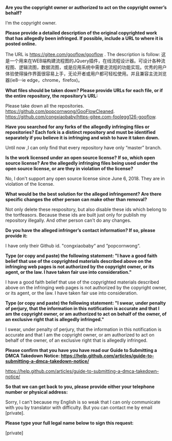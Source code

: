 **Are you the copyright owner or authorized to act on the copyright owner’s behalf?**

I‘m the copyright owner.

**Please provide a detailed description of the original copyrighted work that has allegedly been infringed. If possible, include a URL to where it is posted online.**

The URL is https://gitee.com/gooflow/gooflow . The description is follow:
这是一个用来在WEB端构建流程图的JQuery插件，在线流程设计器。可设计各种流程图、逻辑流图，数据流图，或是应用系统中需要走流程的功能实现。优秀的用户体验使得操作界面很容易上手，无论开者或用户都可轻松使用。并且兼容主流浏览器(ie8--ie edge，chrome，firefox)。

**What files should be taken down? Please provide URLs for each file, or if the entire repository, the repository’s URL:**

Please take down all the repositories.  
https://github.com/popcornwong/GooFlowCleaned.  
https://github.com/congxiaobaby/https-gitee.com-foolegg126-gooflow.  

**Have you searched for any forks of the allegedly infringing files or repositories? Each fork is a distinct repository and must be identified separately if you believe it is infringing and wish to have it taken down.**

Until now ,I can only find that every repository have only “master” branch.

**Is the work licensed under an open source license? If so, which open source license? Are the allegedly infringing files being used under the open source license, or are they in violation of the license?**

No, I don't support any open source license since June 6, 2018. They are in violation of the license.

**What would be the best solution for the alleged infringement? Are there specific changes the other person can make other than removal?**

Not only delete these respository, but also disable these ids which belong to the tortfeasors. Because these ids are built just only for publish my repository illegally. And other person can't do any changes.

**Do you have the alleged infringer’s contact information? If so, please provide it:**

I have only their Github id. "congxiaobaby“ and ”popcornwong“.

**Type (or copy and paste) the following statement: "I have a good faith belief that use of the copyrighted materials described above on the infringing web pages is not authorized by the copyright owner, or its agent, or the law. I have taken fair use into consideration."**

I have a good faith belief that use of the copyrighted materials described above on the infringing web pages is not authorized by the copyright owner, or its agent, or the law. I have taken fair use into consideration.

**Type (or copy and paste) the following statement: "I swear, under penalty of perjury, that the information in this notification is accurate and that I am the copyright owner, or am authorized to act on behalf of the owner, of an exclusive right that is allegedly infringed."**

I swear, under penalty of perjury, that the information in this notification is accurate and that I am the copyright owner, or am authorized to act on behalf of the owner, of an exclusive right that is allegedly infringed.

**Please confirm that you have you have read our Guide to Submitting a DMCA Takedown Notice:
https://help.github.com/articles/guide-to-submitting-a-dmca-takedown-notice/**

https://help.github.com/articles/guide-to-submitting-a-dmca-takedown-notice/

**So that we can get back to you, please provide either your telephone number or physical address:**

Sorry, I can't because my English is so weak that I can only communicate with you by translator with difficulty. But you can contact me by email [private].

**Please type your full legal name below to sign this request:**

[private]
